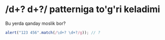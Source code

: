 # /d+? d+?/ patterniga to'g'ri keladimi

Bu yerda qanday moslik bor?

```js
alert("123 456".match(/\d+? \d+?/g)); // ?
```

